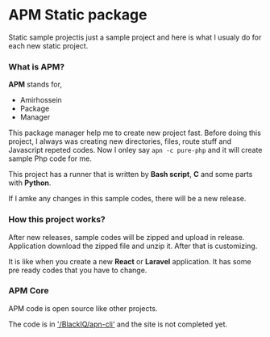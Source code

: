 # APM Static package

Static sample projectis just a sample project and here is what I usualy do for each new static project.

### What is APM?

**APM** stands for,

- Amirhossein
- Package
- Manager

This package manager help me to create new project fast. Before doing this project, I always was creating new directories, files, route stuff and Javascript repeted codes. Now I onley say `apn -c pure-php` and it will create sample Php code for me.

This project has a runner that is written by **Bash script**, **C** and some parts with **Python**.

If I amke any changes in this sample codes, there will be a new release.

### How this project works?

After new releases, sample codes will be zipped and upload in release. Application download the zipped file and unzip it. After that is customizing.

It is like when you create a new **React** or **Laravel** application. It has some pre ready codes that you have to change.

### APM Core

APM code is open source like other projects.

The code is in ['/BlackIQ/apn-cli'](https://github.com/BlackIQ/apn-cli) and the site is not completed yet.